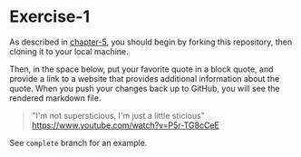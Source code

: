 # Exercise-1

As described in [chapter-5](https://info201-s17.github.io/book/introduction-to-git-and-github.html), you should begin by forking this repository, then cloning it to your local machine.

Then, in the space below, put your favorite quote in a block quote, and provide a link to a website that provides additional information about the quote. When you push your changes back up to GitHub, you will see the rendered markdown file.

>"I'm not supersticious, I'm just a little sticious"
https://www.youtube.com/watch?v=P5r-TG8cCeE

See `complete` branch for an example.
